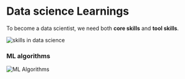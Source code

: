 
# Data science Learnings

To become a  data scientist, we need both **core skills** and **tool skills**.

![skills in data science](https://github.com/agnik2019/Machine-learning-with-libraries-and-algos/blob/master/notes/skills.jpg)

### ML algorithms

![ML Algorithms](https://github.com/agnik2019/Machine-learning-with-libraries-and-algos/blob/master/notes/ml%20intro.jpg)
